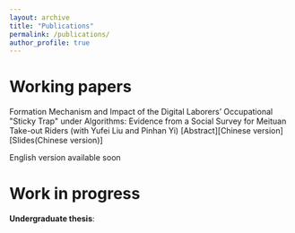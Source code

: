```yaml
---
layout: archive
title: "Publications"
permalink: /publications/
author_profile: true
---
```


Working papers
======
Formation Mechanism and Impact of the Digital Laborers’ Occupational "Sticky Trap" under Algorithms: Evidence from a Social Survey for Meituan Take-out Riders (with Yufei Liu and Pinhan Yi) [Abstract][Chinese version][Slides(Chinese version)]

English version available soon

Work in progress 
======
**Undergraduate thesis**:
